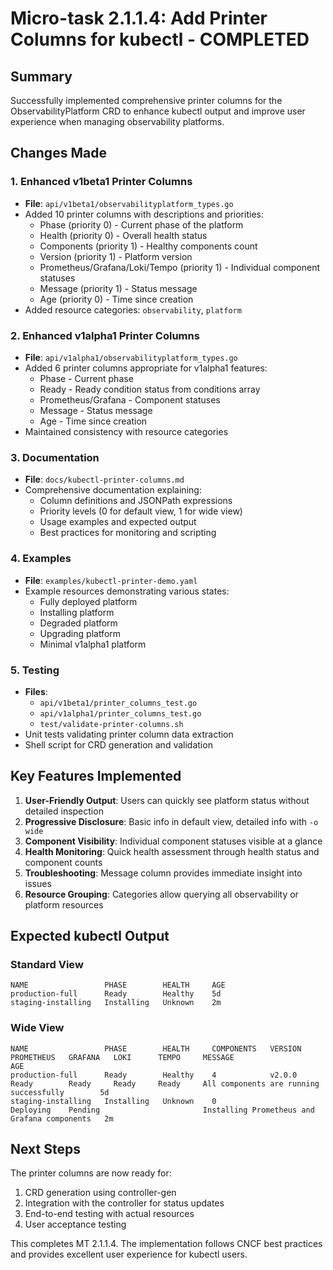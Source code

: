 # Micro-task 2.1.1.4: Add Printer Columns for kubectl - COMPLETED

## Summary

Successfully implemented comprehensive printer columns for the ObservabilityPlatform CRD to enhance kubectl output and improve user experience when managing observability platforms.

## Changes Made

### 1. Enhanced v1beta1 Printer Columns
- **File**: `api/v1beta1/observabilityplatform_types.go`
- Added 10 printer columns with descriptions and priorities:
  - Phase (priority 0) - Current phase of the platform
  - Health (priority 0) - Overall health status  
  - Components (priority 1) - Healthy components count
  - Version (priority 1) - Platform version
  - Prometheus/Grafana/Loki/Tempo (priority 1) - Individual component statuses
  - Message (priority 1) - Status message
  - Age (priority 0) - Time since creation
- Added resource categories: `observability`, `platform`

### 2. Enhanced v1alpha1 Printer Columns  
- **File**: `api/v1alpha1/observabilityplatform_types.go`
- Added 6 printer columns appropriate for v1alpha1 features:
  - Phase - Current phase
  - Ready - Ready condition status from conditions array
  - Prometheus/Grafana - Component statuses
  - Message - Status message
  - Age - Time since creation
- Maintained consistency with resource categories

### 3. Documentation
- **File**: `docs/kubectl-printer-columns.md`
- Comprehensive documentation explaining:
  - Column definitions and JSONPath expressions
  - Priority levels (0 for default view, 1 for wide view)
  - Usage examples and expected output
  - Best practices for monitoring and scripting

### 4. Examples
- **File**: `examples/kubectl-printer-demo.yaml`
- Example resources demonstrating various states:
  - Fully deployed platform
  - Installing platform
  - Degraded platform
  - Upgrading platform
  - Minimal v1alpha1 platform

### 5. Testing
- **Files**: 
  - `api/v1beta1/printer_columns_test.go`
  - `api/v1alpha1/printer_columns_test.go`
  - `test/validate-printer-columns.sh`
- Unit tests validating printer column data extraction
- Shell script for CRD generation and validation

## Key Features Implemented

1. **User-Friendly Output**: Users can quickly see platform status without detailed inspection
2. **Progressive Disclosure**: Basic info in default view, detailed info with `-o wide`
3. **Component Visibility**: Individual component statuses visible at a glance
4. **Health Monitoring**: Quick health assessment through health status and component counts
5. **Troubleshooting**: Message column provides immediate insight into issues
6. **Resource Grouping**: Categories allow querying all observability or platform resources

## Expected kubectl Output

### Standard View
```
NAME                 PHASE        HEALTH     AGE
production-full      Ready        Healthy    5d
staging-installing   Installing   Unknown    2m
```

### Wide View  
```
NAME                 PHASE        HEALTH     COMPONENTS   VERSION   PROMETHEUS   GRAFANA   LOKI      TEMPO     MESSAGE                                        AGE
production-full      Ready        Healthy    4            v2.0.0    Ready        Ready     Ready     Ready     All components are running successfully        5d
staging-installing   Installing   Unknown    0                      Deploying    Pending                       Installing Prometheus and Grafana components   2m
```

## Next Steps

The printer columns are now ready for:
1. CRD generation using controller-gen
2. Integration with the controller for status updates
3. End-to-end testing with actual resources
4. User acceptance testing

This completes MT 2.1.1.4. The implementation follows CNCF best practices and provides excellent user experience for kubectl users.
